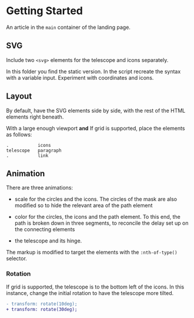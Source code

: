 # Getting Started

An article in the `main` container of the landing page.

## SVG

Include two `<svg>` elements for the telescope and icons separately.

In this folder you find the static version. In the script recreate the syntax with a variable input. Experiment with coordinates and icons.

## Layout

By default, have the SVG elements side by side, with the rest of the HTML elements right beneath.

With a large enough viewport **and** If grid is supported, place the elements as follows:

```
.           icons
telescope   paragraph
.           link
```

## Animation

There are three animations:

- scale for the circles and the icons. The circles of the mask are also modified so to hide the relevant area of the path element

- color for the circles, the icons and the path element. To this end, the path is broken down in three segments, to reconcile the delay set up on the connecting elements

- the telescope and its hinge.

The markup is modified to target the elements with the `:nth-of-type()` selector.

### Rotation

If grid is supported, the telescope is to the bottom left of the icons. In this instance, change the initial rotation to have the telescope more tilted.

```diff
- transform: rotate(10deg);
+ transform: rotate(30deg);
```
